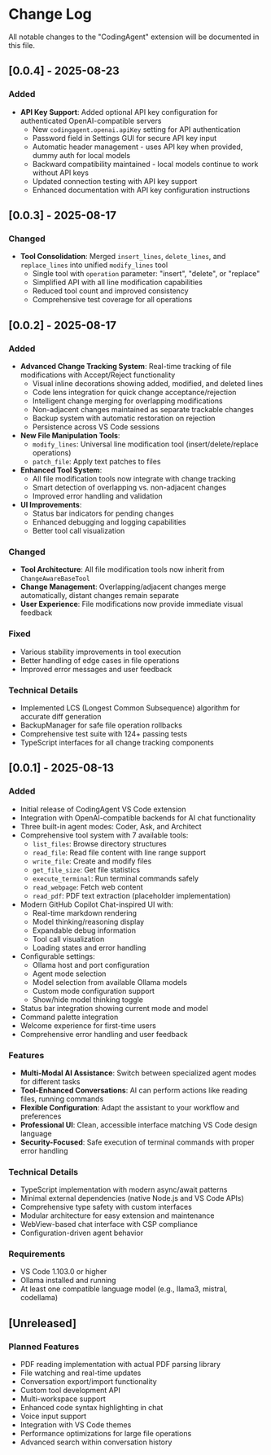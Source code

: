 # Change Log

All notable changes to the "CodingAgent" extension will be documented in this file.

## [0.0.4] - 2025-08-23

### Added
- **API Key Support**: Added optional API key configuration for authenticated OpenAI-compatible servers
  - New `codingagent.openai.apiKey` setting for API authentication
  - Password field in Settings GUI for secure API key input
  - Automatic header management - uses API key when provided, dummy auth for local models
  - Backward compatibility maintained - local models continue to work without API keys
  - Updated connection testing with API key support
  - Enhanced documentation with API key configuration instructions

## [0.0.3] - 2025-08-17

### Changed
- **Tool Consolidation**: Merged `insert_lines`, `delete_lines`, and `replace_lines` into unified `modify_lines` tool
  - Single tool with `operation` parameter: "insert", "delete", or "replace"
  - Simplified API with all line modification capabilities
  - Reduced tool count and improved consistency
  - Comprehensive test coverage for all operations

## [0.0.2] - 2025-08-17

### Added
- **Advanced Change Tracking System**: Real-time tracking of file modifications with Accept/Reject functionality
  - Visual inline decorations showing added, modified, and deleted lines
  - Code lens integration for quick change acceptance/rejection
  - Intelligent change merging for overlapping modifications
  - Non-adjacent changes maintained as separate trackable changes
  - Backup system with automatic restoration on rejection
  - Persistence across VS Code sessions
- **New File Manipulation Tools**:
  - `modify_lines`: Universal line modification tool (insert/delete/replace operations)
  - `patch_file`: Apply text patches to files
- **Enhanced Tool System**:
  - All file modification tools now integrate with change tracking
  - Smart detection of overlapping vs. non-adjacent changes
  - Improved error handling and validation
- **UI Improvements**:
  - Status bar indicators for pending changes
  - Enhanced debugging and logging capabilities
  - Better tool call visualization

### Changed
- **Tool Architecture**: All file modification tools now inherit from `ChangeAwareBaseTool`
- **Change Management**: Overlapping/adjacent changes merge automatically, distant changes remain separate
- **User Experience**: File modifications now provide immediate visual feedback

### Fixed
- Various stability improvements in tool execution
- Better handling of edge cases in file operations
- Improved error messages and user feedback

### Technical Details
- Implemented LCS (Longest Common Subsequence) algorithm for accurate diff generation
- BackupManager for safe file operation rollbacks
- Comprehensive test suite with 124+ passing tests
- TypeScript interfaces for all change tracking components

## [0.0.1] - 2025-08-13

### Added
- Initial release of CodingAgent VS Code extension
- Integration with OpenAI-compatible backends for AI chat functionality
- Three built-in agent modes: Coder, Ask, and Architect
- Comprehensive tool system with 7 available tools:
  - `list_files`: Browse directory structures
  - `read_file`: Read file content with line range support
  - `write_file`: Create and modify files
  - `get_file_size`: Get file statistics
  - `execute_terminal`: Run terminal commands safely
  - `read_webpage`: Fetch web content
  - `read_pdf`: PDF text extraction (placeholder implementation)
- Modern GitHub Copilot Chat-inspired UI with:
  - Real-time markdown rendering
  - Model thinking/reasoning display
  - Expandable debug information
  - Tool call visualization
  - Loading states and error handling
- Configurable settings:
  - Ollama host and port configuration
  - Agent mode selection
  - Model selection from available Ollama models
  - Custom mode configuration support
  - Show/hide model thinking toggle
- Status bar integration showing current mode and model
- Command palette integration
- Welcome experience for first-time users
- Comprehensive error handling and user feedback

### Features
- **Multi-Modal AI Assistance**: Switch between specialized agent modes for different tasks
- **Tool-Enhanced Conversations**: AI can perform actions like reading files, running commands
- **Flexible Configuration**: Adapt the assistant to your workflow and preferences
- **Professional UI**: Clean, accessible interface matching VS Code design language
- **Security-Focused**: Safe execution of terminal commands with proper error handling

### Technical Details
- TypeScript implementation with modern async/await patterns
- Minimal external dependencies (native Node.js and VS Code APIs)
- Comprehensive type safety with custom interfaces
- Modular architecture for easy extension and maintenance
- WebView-based chat interface with CSP compliance
- Configuration-driven agent behavior

### Requirements
- VS Code 1.103.0 or higher
- Ollama installed and running
- At least one compatible language model (e.g., llama3, mistral, codellama)

## [Unreleased]

### Planned Features
- PDF reading implementation with actual PDF parsing library
- File watching and real-time updates
- Conversation export/import functionality
- Custom tool development API
- Multi-workspace support
- Enhanced code syntax highlighting in chat
- Voice input support
- Integration with VS Code themes
- Performance optimizations for large file operations
- Advanced search within conversation history